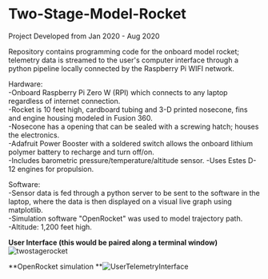 # Two-Stage-Model-Rocket
Project Developed from Jan 2020 - Aug 2020

Repository contains programming code for the onboard model rocket; telemetry data is streamed to the user's computer interface through a python pipeline locally connected by the Raspberry Pi WIFI network. 

Hardware:  
-Onboard Raspberry Pi Zero W (RPI) which connects to any laptop regardless of internet connection.  
-Rocket is 10 feet high, cardboard tubing and 3-D printed nosecone, fins and engine housing modeled in Fusion 360.  
-Nosecone has a opening that can be sealed with a screwing hatch; houses the electronics.  
-Adafruit Power Booster with a soldered switch allows the onboard lithium polymer battery to recharge and turn off/on.  
-Includes barometric pressure/temperature/altitude sensor. -Uses Estes D-12 engines for propulsion.   

Software:  
-Sensor data is fed through a python server to be sent to the software in the laptop, where the data is then displayed on a visual live graph using matplotlib.  
-Simulation software "OpenRocket" was used to model trajectory path.  
-Altitude: 1,200 feet high. 

**User Interface (this would be paired along a terminal window)**
![twostagerocket](https://user-images.githubusercontent.com/66987198/175840764-3f92e4e6-60d1-4050-af6c-6e6edec02db5.jpg)

**OpenRocket simulation
**![UserTelemetryInterface](https://user-images.githubusercontent.com/66987198/175840769-7e431b2a-1ab0-437e-a5a1-977c319641a9.png)
